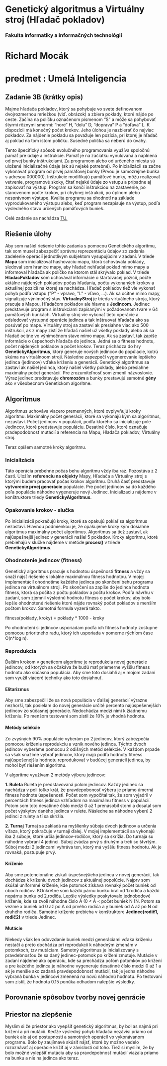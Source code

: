 # Genetický algoritmus a Virtuálny stroj (Hľadač pokladov)
### Fakulta informatiky a informačných technológií
# Richard Mocák
# predmet : Umelá Inteligencia

## Zadanie 3B (krátky opis)

Majme hľadača pokladov, ktorý sa pohybuje vo svete definovanom dvojrozmernou mriežkou (viď. obrázok) a zbiera poklady, ktoré nájde po ceste. Začína na políčku označenom písmenom “S” a môže sa pohybovať štyrmi rôznymi smermi: “hore” H, “dolu” D, “doprava” P a “doľava” L. K dispozícii má konečný počet krokov. Jeho úlohou je nazbierať čo najviac pokladov. Za nájdenie pokladu sa považuje len pozícia, pri ktorej je hľadač aj poklad na tom istom políčku. Susedné políčka sa neberú do úvahy.


Tento špecifický spôsob evolučného programovania využíva spoločnú pamäť pre údaje a inštrukcie. Pamäť je na začiatku vynulovaná a naplnená od prvej bunky inštrukciami. Za programom alebo od určeného miesta sú uložené inicializačné údaje (ak sú nejaké potrebné). Po inicializácii sa začne vykonávať program od prvej pamäťovej bunky (Prvou je samozrejme bunka s adresou 000000). Inštrukcie modifikujú pamäťové bunky, môžu realizovať vetvenie, programové skoky, čítať nejaké údaje zo vstupu a prípadne aj zapisovať na výstup. Program sa končí inštrukciou na zastavenie, po stanovenom počte krokov, pri chybnej inštrukcii, po úplnom alebo nesprávnom výstupe. Kvalita programu sa ohodnotí na základe vyprodukovaného výstupu alebo, keď program nezapisuje na výstup, podľa výsledného stavu určených pamäťových buniek.

Celé zadanie sa nachádza [TU.](http://www2.fiit.stuba.sk/~kapustik/poklad.html)


## Riešenie úlohy
Aby som našiel riešenie tohto zadania s pomocou Genetického algoritmu, tak som musel zabezpečiť správnu reprezentáciu údajov zo zadania zadelenie operácií jednotlivým subjektom vysupujúcim v zadaní. V triede **Mapa** som inicializoval hashovaciu mapu, ktorá schovávala poklady, sledoval som hranice mapy, aby hľadač nehľadal poklad mimo mapy a informoval hľadača ak políčko na ktorom stál skrývalo poklad. V triede **HladacPokladov** som uchovával informácie o štartovacej pozícií, počte aktálne nájdených pokladov počas hľadania, počtu vykonaných krokov a aktuálnej pozicií na ktorej sa nachádza. Hľadač pokladov tiež vie vykonať pohyb podľa vstupu ("P" - vpravo, "L" - vľavo, ...). Ak sa ocitne mimo mapy, signalizuje výnimočný stav. **VirtualnyStroj** je trieda virtuálneho stroja, ktorý pracuje s Mapou, Hľadačom pokladov ale hlavne s **Jedincom**. Jedinec predstavuje program s inštrukciami zapísanými v požadovanom tvare v 64 pamäťových bunkách. Virtuálny stroj vie vykonať tieto operácie a odsledovať výstupné operácie jedinca a tak inštruovať hľadača ako sa posúvať po mape. Virtuálny stroj sa zastaví ak presiahne viac ako 500 inštrukcií, ak z mapy zistí že hľadač našiel už všetky poklady alebo ak sa hľadač ocitne vo výnimočnom stave mimo mapy. Ak sa zastaví, tak zapíše informácie o úspechoch hľadača do jedinca. Jedná sa o fitness hodnotu, počet nájdených pokladov a počet krokov. Teraz prichádza do hry **GenetickyAlgoritmus**, ktorý generuje nových jedincov do popúlacie, kotrú skúma na virtuálnoom stroji. Následne zapezpečí vygenerovanie lepšieho jedinca (jedincov) vďaka kríženiu a generácií. Genetický algoritmus sa zastaví ak našiel jedinca, ktorý našiel všetky poklady, alebo presiahne maximálny počet generácií. Pre zrozumiteľnosť som zmenil názvoslovie. Výraz jedinec predstavuje **chromozóm** a bunky prestavujú samotné **gény** ako v všeobecnom Genetickom algoritme.


## Algoritmus
Algoritmus uchováva viacero premenných, ktoré ovplyvňujú kroky algoritmu. Maximálny počet generácií, ktoré sa vykonajú kým sa algoritmus, nezastaví. Počet jedincov v populácií, podľa ktorého sa inicializuje pole Jedincov, ktoré predstavuje populáciu. Desatiné číslo, ktoré označuje pradepodobnosť mutácií a referencia na Mapu, Hladača pokladov, Virtuálny stroj. 

Teraz opíšem samotné kroky algoritmu.

### Inicializácia
Táto operácia prebehne počas behu algoritmu vždy iba raz. Pozostáva z 2 častí. Uložím **referenciu na objekty** Mapy, Hľadača a Virtuálny stroj s ktorými budem pracovať počas krokov algoritmu. Druhá časť predstavuje **vytvorenie prvej generácie** populácie. Pre počet jedincov sa do každého poľa populácia náhodne vygeneruje nový Jedinec. Inicialízaciu nájdeme v konštruktore triedy **GenetickyAlgoritmus**.

### Opakovanie krokov - slučka
Po inicializácií pokračujú kroky, ktoré sa opakujú pokiaľ sa algoritmus nezastaví. Hlavnou podmienkou je, že opakujeme kroky kým dosiahne algoritmus maximálny počet algoritmus. Algoritmus sa tiež zastaví, ak najúspešnejší jedinec v generácií našiel 5 pokladov. Kroky algoritmu, ktoré prebiehajú v slučke nájdeme v metóde **proces()** v triede **GenetickyAlgoritmus.**

### Ohodnotenie jedincov (fitness)
Genetický algoritmus pracuje s hodnotou úspešnosti **fitness** a vždy sa snaží nájsť riešenie s lokálne maximálnou fitness hodnotou. V mojej implementácií ohodnotíme každého jedinca po skončení behu programu jedinca na virtuálnom stroji. Po skončení sa zapíše do jedinca hodnota fitness, ktorá sa počíta z počtu pokladov a počtu krokov. Podľa návrhu v zadaní, som zjemnil výslednú hodnotu fitness o počet krokov, aby bolo lepšie ohodnotené riešenie ktoré nájde rovnaký počet pokladov s menším počtom krokov. Samotná formula vyzerá takto. 

fitness(poklady, kroky) = poklady * 1000 - kroky

Po ohodnotení si jedincov usporiadam podľa ich fitness hodnoty zostupne pomocou prioritného radu, ktorý ich usporiada v pomerne rýchlom čase O(n*log n). 

### Reprodukcia
Ďalším krokom v geneticom algoritme je reprodukcia novej generácie jedincov, od ktorých sa očakáva že budú mať priemerne vyššiu fitness hodnotu ako súčasná populácia. Aby sme toto dosiahli aj v mojom zadaní som využil viaceré techniky ako toto dosiahnuť.

#### Elitarizmus
Aby sme zabezpečili že sa nová populácia v ďalšej generácií výrazne nezhorší, tak posielam do novej generácie určité percento najúspešenejších jedincov zo súčasnej generácie. Nedochádza medzi nimi k žiadnemu kríženiu. Po menšom testovaní som zistil že 10% je vhodná hodnota.  


#### Metódy selekcie
Zo zvyšných 90% populácie vyberám po 2 jedincov, ktorý zabezpečia pomocou kríženia reprodukciu a vznik nového jedinca. Týchto dvoch  jedincov vyberáme pomocou 2 odišných metód selekcie. V každom prpade sa však snažíme vybrať jedincov, ktorý majú podľa hodnoty fitness najúspešenejšiu hodnotu reprodukovať v budúcej generácií jedinca, by mohol byť riešením algoritmu.

V algoritme využívam 2 metódy výberu jedincov:

**1. Ruleta**
Ruleta je predstavovaná polom jedincov. Každý jedinec sa nachádza v poli toľko krát, že pravdepobonosť výberu je priamo úmerná fitness hodnote úspešenosti. Počet som vypočítal tak, že som vyjadril v percentách fitness jedinca vzhľadom na maximálnu fitness v populácií. Potom som toto desatinné číslo medzi 0 až 1 prenásobil stomi a dosatal som počet výskytov daného jedinca v rulete. Následne sa náhodne vyberú 2 jedinci z rulety a tí sa skrížia.


**2. Turnaj**
Turnaj sa zakladá na myšlienky súboja dvoch jedincov a určenia víťaza, ktorý pokračuje v turnaji ďalej. V mojej implementácií sa vykonajú iba 2 súboje, ktoré určia jedincov-rodičov, ktorý sa skrížia. Do turnaja su náhodne vybraní 4 jedinci. Súboj zvádza prvý s druhým a tretí so štvrtým. Súboj medzi 2 jedincami vyhráva ten, ktorý má vyššiu fitness hodnotu. Ak je rovnaká, postupuje prvý. 


#### Kríženie
Aby sme potencionálne získali úspešnejšieho jedinca v novej generácií, tak dochádza k kríženiu dvoch jedincov z aktuálnej popolúcie. Najprv som skúšal uniformné kríženie, kde potomok získava rovnaký počet buniek od oboch rodičov. KOnkrétne som každú párnu bunku bral od 1.rodiča a každú nepárnu bunku od 2.rodiča. Lepšie výsledky poskytovalo jednobodové kríženie, kde sa zvolí náhodne číslo A (0 < A < počet buniek N )N. Potom sa vezme x buniek od 0 až po A od prvého rodiča a y buniek od A až po N od druhého rodiča. Samotné kríženie prebieha v konštruktore **Jedinec(rodič1, rodič2)** v triede Jedinec.

#### Mutácie
Niekedy však len odovzdanie buniek medzi generáciami vďaka križeniu nestačí a preto dochádza pri reprodukcii k náhodným zmenám v potomkoch, tzv mutáciam. Samotný algoritmus je inicializovaný s pravdebnosťou že sa daný jedinec-potomok po krížení zmutuje. Mutácie v zadaní nájdeme ako operáciu, kde sa prechádza poľom potomkov po krížení a pre každého jedinca je náhodne vygeneruje desatinné číslo medzi 0 až 1 a ak je menšie ako zadaná pravdepodobnosť mutácií, tak je jedna náhodne vybraná bunka v jedincovi zmenená na novú náhodnú hodnotu. Po testovaní som zistil, že hodnota 0.15 ponúka odhadom nalepšie výsledky.

## Porovnanie spôsobov tvorby novej genrácie




## Priestor na zlepšenie
Myslím si že priestor ako vyepšiť genetický algoritmus, by bol as najmä pri krížení a pri mutácií. Keďže výsledný pohyb hľadača nezávisí priamo od buniek ale aj od postupnosti a samotných operácií vo vykonávanom programe. Bolo by zaujímavé skúsiť nájsť, ktoré by možno vedelo rozoznávať aj operácie krížiť aj v závislosti od toho. Tiež si myslím, že by bolo možné vylepšiť mutáciu aby sa pravdepobnosť mutácií viazala priamo na bunku a nie na jedinca ako teraz. 

